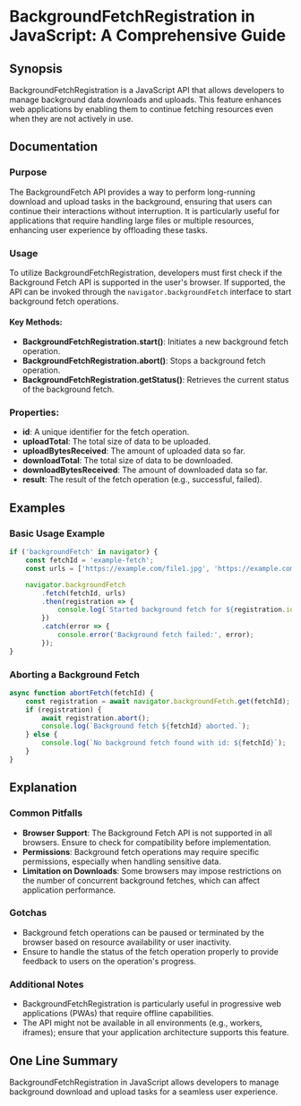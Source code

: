 <!--
Meta Description: # BackgroundFetchRegistration in JavaScript: A Comprehensive Guide ## Synopsis BackgroundFetchRegistration is a JavaScript API that allows developers ...
Meta Keywords: fetch, background, backgroundfetchregistration, api, data
-->

# BackgroundFetchRegistration in JavaScript: A Comprehensive Guide

## Synopsis
BackgroundFetchRegistration is a JavaScript API that allows developers to manage background data downloads and uploads. This feature enhances web applications by enabling them to continue fetching resources even when they are not actively in use.

## Documentation
### Purpose
The BackgroundFetch API provides a way to perform long-running download and upload tasks in the background, ensuring that users can continue their interactions without interruption. It is particularly useful for applications that require handling large files or multiple resources, enhancing user experience by offloading these tasks.

### Usage
To utilize BackgroundFetchRegistration, developers must first check if the Background Fetch API is supported in the user's browser. If supported, the API can be invoked through the `navigator.backgroundFetch` interface to start background fetch operations.

#### Key Methods:
- **BackgroundFetchRegistration.start()**: Initiates a new background fetch operation.
- **BackgroundFetchRegistration.abort()**: Stops a background fetch operation.
- **BackgroundFetchRegistration.getStatus()**: Retrieves the current status of the background fetch.

### Properties:
- **id**: A unique identifier for the fetch operation.
- **uploadTotal**: The total size of data to be uploaded.
- **uploadBytesReceived**: The amount of uploaded data so far.
- **downloadTotal**: The total size of data to be downloaded.
- **downloadBytesReceived**: The amount of downloaded data so far.
- **result**: The result of the fetch operation (e.g., successful, failed).

## Examples
### Basic Usage Example
```javascript
if ('backgroundFetch' in navigator) {
    const fetchId = 'example-fetch';
    const urls = ['https://example.com/file1.jpg', 'https://example.com/file2.jpg'];

    navigator.backgroundFetch
        .fetch(fetchId, urls)
        .then(registration => {
            console.log(`Started background fetch for ${registration.id}`);
        })
        .catch(error => {
            console.error('Background fetch failed:', error);
        });
}
```

### Aborting a Background Fetch
```javascript
async function abortFetch(fetchId) {
    const registration = await navigator.backgroundFetch.get(fetchId);
    if (registration) {
        await registration.abort();
        console.log(`Background fetch ${fetchId} aborted.`);
    } else {
        console.log(`No background fetch found with id: ${fetchId}`);
    }
}
```

## Explanation
### Common Pitfalls
- **Browser Support**: The Background Fetch API is not supported in all browsers. Ensure to check for compatibility before implementation.
- **Permissions**: Background fetch operations may require specific permissions, especially when handling sensitive data.
- **Limitation on Downloads**: Some browsers may impose restrictions on the number of concurrent background fetches, which can affect application performance.

### Gotchas
- Background fetch operations can be paused or terminated by the browser based on resource availability or user inactivity.
- Ensure to handle the status of the fetch operation properly to provide feedback to users on the operation's progress.

### Additional Notes
- BackgroundFetchRegistration is particularly useful in progressive web applications (PWAs) that require offline capabilities.
- The API might not be available in all environments (e.g., workers, iframes); ensure that your application architecture supports this feature.

## One Line Summary
BackgroundFetchRegistration in JavaScript allows developers to manage background download and upload tasks for a seamless user experience.